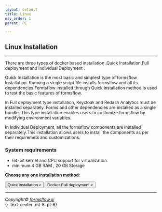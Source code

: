 ```yaml
---
layout: default
title: Linux
nav_order: 1
parent: PC

---
```


## Linux Installation  

---

There are three types of docker based installation .Quick Installation,Full deployment and Individual Deployment .  

Quick Installation is the most basic and simplest type of formsflow Installation. Running a single script file installs formsflow and all its dependencies.Formsflow installed through Quick installation method is used to test the basic features of formsflow.  

In Full deployment type installation, Keycloak and Redash Analytics must be installed separately. Forms and other dependencies are installed as a single bundle. This type installation enables users to customize formsflow by modifying environment variables.  

In Individual Deployment, all the formsflow components are installed separately.This installation allows users to install the components as per their requiremets and customizations. 



### System requirements  

- 64-bit kernel and CPU support for virtualization.
- minimum 4 GB RAM , 20 GB Storage

**Choose any one installation method**:   


<a href="/forms-flow-installation-doc/Pages/Docker_Based/QuickInstallation.html" ><button type="button" name="button" class="btn mr-3">Quick installation ></button></a>
<a href="/forms-flow-installation-doc/Pages/Docker_Based/DockerFull.html" ><button type="button" name="button" class="btn mr-3">Docker Full deployment ></button></a>


 ---



*Copyright© [formsflow.ai](https://formsflow.ai/)*   
{: .text-center .mt-8 .pt-8}


